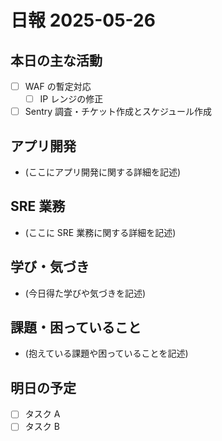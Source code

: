 # 日報 2025-05-26

## 本日の主な活動

- [ ] WAF の暫定対応
  - [ ] IP レンジの修正
- [ ] Sentry 調査・チケット作成とスケジュール作成

## アプリ開発

- (ここにアプリ開発に関する詳細を記述)

## SRE 業務

- (ここに SRE 業務に関する詳細を記述)

## 学び・気づき

- (今日得た学びや気づきを記述)

## 課題・困っていること

- (抱えている課題や困っていることを記述)

## 明日の予定

- [ ] タスク A
- [ ] タスク B
